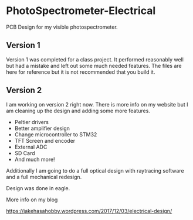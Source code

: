 # PhotoSpectrometer-Electrical
PCB Design for my visible photospectrometer.

## Version 1

Version 1 was completed for a class project. It performed reasonably well but had a mistake and left out some much needed features. The files are here for reference but it is not recommended that you build it.

## Version 2

I am working on version 2 right now. There is more info on my website but I am cleaning up the design and adding some more features.

* Peltier drivers
* Better amplifier design
* Change microcontroller to STM32
* TFT Screen and encoder
* External ADC
* SD Card
* And much more!

Additionally I am going to do a full optical design with raytracing software and a full mechanical redesign. 

Design was done in eagle.

More info on my blog

https://jakehasahobby.wordpress.com/2017/12/03/electrical-design/
